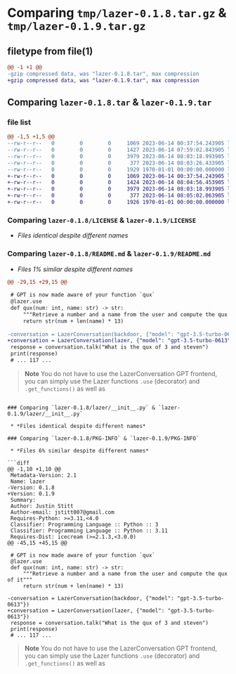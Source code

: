 # Comparing `tmp/lazer-0.1.8.tar.gz` & `tmp/lazer-0.1.9.tar.gz`

## filetype from file(1)

```diff
@@ -1 +1 @@
-gzip compressed data, was "lazer-0.1.8.tar", max compression
+gzip compressed data, was "lazer-0.1.9.tar", max compression
```

## Comparing `lazer-0.1.8.tar` & `lazer-0.1.9.tar`

### file list

```diff
@@ -1,5 +1,5 @@
--rw-r--r--   0        0        0     1069 2023-06-14 00:37:54.243905 lazer-0.1.8/LICENSE
--rw-r--r--   0        0        0     1427 2023-06-14 07:59:02.843905 lazer-0.1.8/README.md
--rw-r--r--   0        0        0     3979 2023-06-14 08:03:18.993905 lazer-0.1.8/lazer/__init__.py
--rw-r--r--   0        0        0      377 2023-06-14 08:03:26.433905 lazer-0.1.8/pyproject.toml
--rw-r--r--   0        0        0     1929 1970-01-01 00:00:00.000000 lazer-0.1.8/PKG-INFO
+-rw-r--r--   0        0        0     1069 2023-06-14 00:37:54.243905 lazer-0.1.9/LICENSE
+-rw-r--r--   0        0        0     1424 2023-06-14 08:04:56.453905 lazer-0.1.9/README.md
+-rw-r--r--   0        0        0     3979 2023-06-14 08:03:18.993905 lazer-0.1.9/lazer/__init__.py
+-rw-r--r--   0        0        0      377 2023-06-14 08:05:02.063905 lazer-0.1.9/pyproject.toml
+-rw-r--r--   0        0        0     1926 1970-01-01 00:00:00.000000 lazer-0.1.9/PKG-INFO
```

### Comparing `lazer-0.1.8/LICENSE` & `lazer-0.1.9/LICENSE`

 * *Files identical despite different names*

### Comparing `lazer-0.1.8/README.md` & `lazer-0.1.9/README.md`

 * *Files 1% similar despite different names*

```diff
@@ -29,15 +29,15 @@
 
 # GPT is now made aware of your function `qux`
 @lazer.use
 def qux(num: int, name: str) -> str:
     """Retrieve a number and a name from the user and compute the qux of it"""
     return str(num + len(name) * 13)
 
-conversation = LazerConversation(backdoor, {"model": "gpt-3.5-turbo-0613"})
+conversation = LazerConversation(lazer, {"model": "gpt-3.5-turbo-0613"})
 response = conversation.talk("What is the qux of 3 and steven")
 print(response)
 # ... 117 ...
 ```
 
 > **Note** You do not have to use the LazerConversation GPT frontend, you can simply use
 the Lazer functions `.use` (decorator) and `.get_functions()` as well as
```

### Comparing `lazer-0.1.8/lazer/__init__.py` & `lazer-0.1.9/lazer/__init__.py`

 * *Files identical despite different names*

### Comparing `lazer-0.1.8/PKG-INFO` & `lazer-0.1.9/PKG-INFO`

 * *Files 6% similar despite different names*

```diff
@@ -1,10 +1,10 @@
 Metadata-Version: 2.1
 Name: lazer
-Version: 0.1.8
+Version: 0.1.9
 Summary: 
 Author: Justin Stitt
 Author-email: jstitt007@gmail.com
 Requires-Python: >=3.11,<4.0
 Classifier: Programming Language :: Python :: 3
 Classifier: Programming Language :: Python :: 3.11
 Requires-Dist: icecream (>=2.1.3,<3.0.0)
@@ -45,15 +45,15 @@
 
 # GPT is now made aware of your function `qux`
 @lazer.use
 def qux(num: int, name: str) -> str:
     """Retrieve a number and a name from the user and compute the qux of it"""
     return str(num + len(name) * 13)
 
-conversation = LazerConversation(backdoor, {"model": "gpt-3.5-turbo-0613"})
+conversation = LazerConversation(lazer, {"model": "gpt-3.5-turbo-0613"})
 response = conversation.talk("What is the qux of 3 and steven")
 print(response)
 # ... 117 ...
 ```
 
 > **Note** You do not have to use the LazerConversation GPT frontend, you can simply use
 the Lazer functions `.use` (decorator) and `.get_functions()` as well as
```

